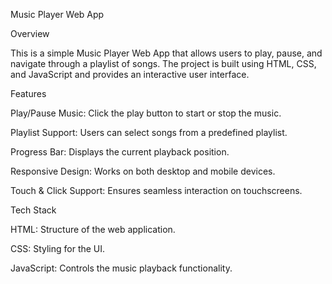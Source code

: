 Music Player Web App

Overview

This is a simple Music Player Web App that allows users to play, pause, and navigate through a playlist of songs. The project is built using HTML, CSS, and JavaScript and provides an interactive user interface.

Features

Play/Pause Music: Click the play button to start or stop the music.

Playlist Support: Users can select songs from a predefined playlist.

Progress Bar: Displays the current playback position.

Responsive Design: Works on both desktop and mobile devices.

Touch & Click Support: Ensures seamless interaction on touchscreens.

Tech Stack

HTML: Structure of the web application.

CSS: Styling for the UI.

JavaScript: Controls the music playback functionality.


